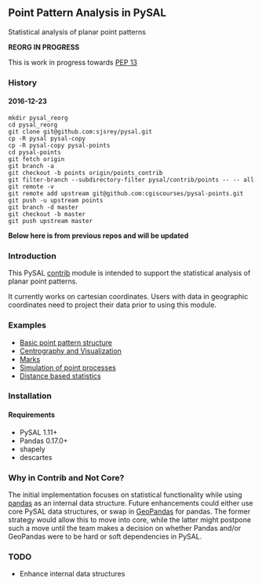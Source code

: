 ## Point Pattern Analysis in PySAL

Statistical analysis of planar point patterns

**REORG IN PROGRESS**

This is work in progress towards [PEP 13](https://github.com/pysal/pysal/wiki/PEP-13:-Refactor-PySAL-Using-Submodules)


### History

#### 2016-12-23

	mkdir pysal_reorg
	cd pysal_reorg
	git clone git@github.com:sjsrey/pysal.git
	cp -R pysal pysal-copy
	cp -R pysal-copy pysal-points
	cd pysal-points
	git fetch origin
	git branch -a
	git checkout -b points origin/points_contrib
	git filter-branch --subdirectory-filter pysal/contrib/points -- -- all
	git remote -v
	git remote add upstream git@github.com:cgiscourses/pysal-points.git
	git push -u upstream points
	git branch -d master
	git checkout -b master
	git push upstream master




**Below here is from previous repos and will be updated**

### Introduction

This PySAL [contrib][] module is intended to support the statistical analysis of planar point patterns.

It currently works on cartesian coordinates. Users with data in geographic coordinates need to project their data prior to using this module.


### Examples

* [Basic point pattern structure](pointpattern.ipynb)
* [Centrography and Visualization](centrography.ipynb)
* [Marks](marks.ipynb)
* [Simulation of point processes](process.ipynb)
* [Distance based statistics](distance_statistics.ipynb)

### Installation

#### Requirements

- PySAL 1.11+
- Pandas 0.17.0+
- shapely
- descartes

### Why in Contrib and Not Core?

The initial implementation focuses on statistical functionality while using [pandas][] as an internal data structure. Future enhancements could either use core PySAL data structures, or swap in [GeoPandas][] for pandas. The former strategy would allow this to move into core, while the latter might postpone such a move until the team makes a decision on whether Pandas and/or GeoPandas were to be hard or soft dependencies in PySAL.


### TODO

- Enhance internal data structures


[contrib]: http://pysal.readthedocs.org/en/latest/library/contrib/index.html
[GeoPandas]: http://geopandas.org
[pandas]: http://pandas.pydata.org

